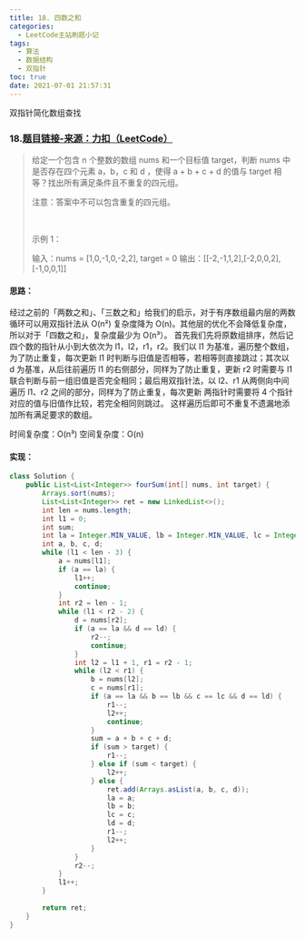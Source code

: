 ```yaml
---
title: 18. 四数之和
categories:
  - LeetCode主站刷题小记
tags:
  - 算法
  - 数据结构
  - 双指针
toc: true
date: 2021-07-01 21:57:31
---
```


[//]: # (下一行开始到<!--more-->为引文部分，引文会显示在预览中)
双指针简化数组查找
<!--more-->
<script id="__bs_script__">//<![CDATA[
    document.write("<script async src='http://HOST:3000/browser-sync/browser-sync-client.js?v=2.26.14'><\/script>".replace("HOST", location.hostname));
//]]></script>

[//]: # (下一行开始为正文)
### 18.[题目链接-来源：力扣（LeetCode）](https://leetcode-cn.com/problems/4sum)
> 给定一个包含 n 个整数的数组 nums 和一个目标值 target，判断 nums 中是否存在四个元素 a，b，c 和 d ，使得 a + b + c + d 的值与 target 相等？找出所有满足条件且不重复的四元组。
> 
> 注意：答案中不可以包含重复的四元组。
> 
>  
> 
> 示例 1：
> 
> 输入：nums = \[1,0,-1,0,-2,2], target = 0
> 输出：\[\[-2,-1,1,2],\[-2,0,0,2],\[-1,0,0,1]]

#### 思路：
经过之前的「两数之和」、「三数之和」给我们的启示，对于有序数组最内层的两数循环可以用双指针法从 O(n²) 复杂度降为 O(n)。其他层的优化不会降低复杂度，所以对于「四数之和」，复杂度最少为 O(n³）。
首先我们先将原数组排序，然后记四个数的指针从小到大依次为 l1，l2，r1，r2。我们以 l1 为基准，遍历整个数组，为了防止重复，每次更新 l1 时判断与旧值是否相等，若相等则直接跳过；其次以 d 为基准，从后往前遍历 l1 的右侧部分，同样为了防止重复，更新 r2 时需要与 l1 联合判断与前一组旧值是否完全相同；最后用双指针法，以 l2、r1 从两侧向中间遍历 l1、r2 之间的部分，同样为了防止重复，每次更新 两指针时需要将 4 个指针对应的值与旧值作比较，若完全相同则跳过。
这样遍历后即可不重复不遗漏地添加所有满足要求的数组。

时间复杂度：O(n³)
空间复杂度：O(n)

#### 实现：
```java
class Solution {
    public List<List<Integer>> fourSum(int[] nums, int target) {
        Arrays.sort(nums);
        List<List<Integer>> ret = new LinkedList<>();
        int len = nums.length;
        int l1 = 0;
        int sum;
        int la = Integer.MIN_VALUE, lb = Integer.MIN_VALUE, lc = Integer.MAX_VALUE, ld = Integer.MAX_VALUE;
        int a, b, c, d;
        while (l1 < len - 3) {
            a = nums[l1];
            if (a == la) {
                l1++;
                continue;
            }
            int r2 = len - 1;
            while (l1 < r2 - 2) {
                d = nums[r2];
                if (a == la && d == ld) {
                    r2--;
                    continue;
                }
                int l2 = l1 + 1, r1 = r2 - 1;
                while (l2 < r1) {
                    b = nums[l2];
                    c = nums[r1];
                    if (a == la && b == lb && c == lc && d == ld) {
                        r1--;
                        l2++;
                        continue;
                    }
                    sum = a + b + c + d;
                    if (sum > target) {
                        r1--;
                    } else if (sum < target) {
                        l2++;
                    } else {
                        ret.add(Arrays.asList(a, b, c, d));
                        la = a;
                        lb = b;
                        lc = c;
                        ld = d;
                        r1--;
                        l2++;
                    }
                }
                r2--;
            }
            l1++;
        }
        
        return ret;
    }
}
```